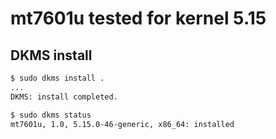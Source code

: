 # mt7601u tested for kernel 5.15

## DKMS install
```bash
$ sudo dkms install .
...
DKMS: install completed.

$ sudo dkms status 
mt7601u, 1.0, 5.15.0-46-generic, x86_64: installed
```
